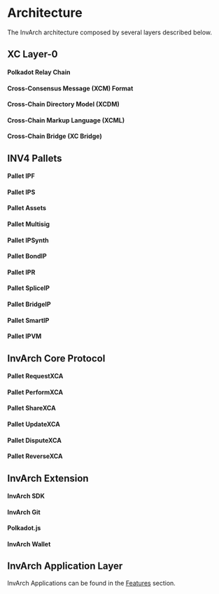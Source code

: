 # Architecture

The InvArch architecture composed by several layers described below.

## XC Layer-0

#### Polkadot Relay Chain

#### Cross-Consensus Message (XCM) Format

#### Cross-Chain Directory Model (XCDM)

#### Cross-Chain Markup Language (XCML)

#### Cross-Chain Bridge (XC Bridge)

## INV4 Pallets

#### Pallet IPF

#### Pallet IPS

#### Pallet Assets

#### Pallet Multisig

#### Pallet IPSynth

#### Pallet BondIP

#### Pallet IPR

#### Pallet SpliceIP

#### Pallet BridgeIP

#### Pallet SmartIP

#### Pallet IPVM

## InvArch Core Protocol

#### Pallet RequestXCA

#### Pallet PerformXCA

#### Pallet ShareXCA

#### Pallet UpdateXCA

#### Pallet DisputeXCA

#### Pallet ReverseXCA

## InvArch Extension

#### InvArch SDK

#### InvArch Git

#### Polkadot.js

#### InvArch Wallet

## InvArch Application Layer

InvArch Applications can be found in the [Features](../02-features/) section.
